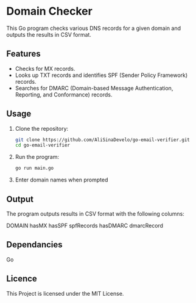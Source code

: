 # Domain Checker

This Go program checks various DNS records for a given domain and outputs the results in CSV format.

## Features

- Checks for MX records.
- Looks up TXT records and identifies SPF (Sender Policy Framework) records.
- Searches for DMARC (Domain-based Message Authentication, Reporting, and Conformance) records.

## Usage

1. Clone the repository:

   ```bash
   git clone https://github.com/AliSinaDevelo/go-email-verifier.git
   cd go-email-verifier

2. Run the program:

    ```bash
    go run main.go

3. Enter domain names when prompted

## Output

The program outputs results in CSV format with the following columns:

DOMAIN
hasMX
hasSPF
spfRecords
hasDMARC
dmarcRecord

## Dependancies

Go

## Licence

This Project is licensed under the MIT License.